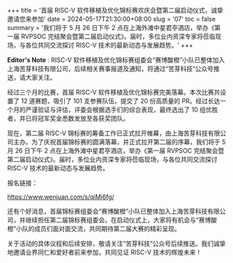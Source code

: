 +++
title = '首届 RISC-V 软件移植及优化锦标赛欢庆会暨第二届启动仪式，诚挚邀请您来参加'
date = 2024-05-17T21:30:00+08:00
slug = '07'
toc = false
summary = '我们将于 5 月 26 日下午 2 点在上海外滩中星君亭酒店，举办《第一届 RVPSOC 完结聚会暨第二届启动仪式》。届时，多位业内资深专家将莅临现场，与各位共同交流探讨 RISC-V 技术的最新动态与发展趋势。'
+++

**Editor's Note**
: RISC-V 软件移植及优化锦标赛组委会“赛博酸橙”小队已整体加入上海苦芽科技有限公司，后续相关赛事报道及通知，将通过“苦芽科技”公众号推送，请大家关注。

经过三个月的比赛，首届 RISC-V 软件移植及优化锦标赛完美落幕。本次比赛共设置了 12 道赛题，吸引了 101 支参赛队伍，提交了 20 份高质量的 PR。经过长达一个月的严谨验证与评估，评委会根据选手们的综合表现，最终选出了 10 组优胜者，并已将冠军奖金悉数发放至各获奖团队。

现在，第二届 RISC-V 锦标赛的筹备工作已正式拉开帷幕，由上海苦芽科技有限公司主办。为了庆祝首届锦标赛的圆满落幕，并正式拉开第二届的序幕，我们将于 5 月 26 日下午 2 点在上海外滩中星君亭酒店，举办《第一届 RVPSOC 完结聚会暨第二届启动仪式》。届时，多位业内资深专家将莅临现场，与各位共同交流探讨 RISC-V 技术的最新动态与发展趋势。

报名链接：

https://www.wenjuan.com/s/qiMj6fg/

还有个好消息，首届锦标赛组委会“赛博酸橙”小队已整体加入上海苦芽科技有限公司，并继续担任第二届锦标赛组委会。在启动仪式上，大家将有机会与“赛博酸橙”小队的成员们面对面交流，共同期待第二届大赛的精彩呈现。

关于活动的具体议程和后续安排，敬请关注“苦芽科技”公众号后续推送。我们诚挚地邀请业界同仁和爱好者前来参加，共同见证 RISC-V 技术的辉煌未来！

